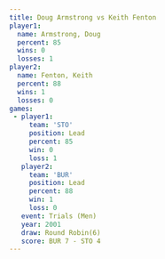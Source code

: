 ```yaml
---
title: Doug Armstrong vs Keith Fenton
player1:               
  name: Armstrong, Doug
  percent: 85          
  wins: 0              
  losses: 1            
player2:               
  name: Fenton, Keith  
  percent: 88          
  wins: 1              
  losses: 0            
games:
 - player1:        
     team: 'STO'   
     position: Lead
     percent: 85   
     win: 0        
     loss: 1       
   player2:        
     team: 'BUR'   
     position: Lead
     percent: 88   
     win: 1        
     loss: 0       
   event: Trials (Men) 
   year: 2001          
   draw: Round Robin(6)
   score: BUR 7 - STO 4
---
```

